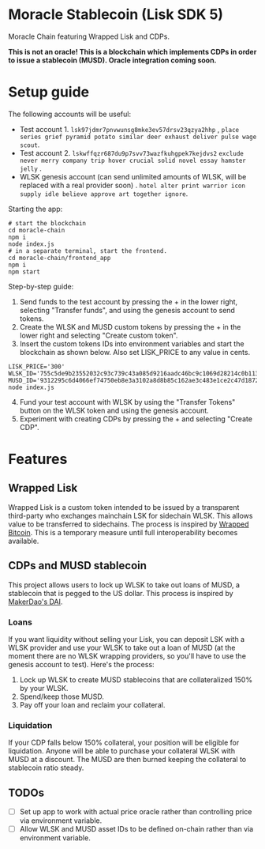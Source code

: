 # Moracle Stablecoin (Lisk SDK 5)

Moracle Chain featuring Wrapped Lisk and CDPs.

**This is not an oracle! This is a blockchain which implements CDPs in order to issue a stablecoin (MUSD). Oracle
integration coming soon.**

# Setup guide

The following accounts will be useful:

- Test account 1. `lsk97jdmr7pnvwunsg8mke3ev57drsv23qzya2hhp`
  , `place series grief pyramid potato similar deer exhaust deliver pulse wage scout`.
- Test account
  2. `lskwffqzr687du9p7svv73wazfkuhgpek7kejdvs2` `exclude never merry company trip hover crucial solid novel essay hamster jelly`
  .
- WLSK genesis account (can send unlimited amounts of WLSK, will be replaced with a real provider soon)
  . `hotel alter print warrior icon supply idle believe approve art together ignore`.

Starting the app:

```shell
# start the blockchain
cd moracle-chain
npm i
node index.js
# in a separate terminal, start the frontend.
cd moracle-chain/frontend_app
npm i
npm start
```

Step-by-step guide:

1. Send funds to the test account by pressing the + in the lower right, selecting "Transfer funds", and using the
   genesis account to send tokens.
2. Create the WLSK and MUSD custom tokens by pressing the + in the lower right and selecting "Create custom token".
3. Insert the custom tokens IDs into environment variables and start the blockchain as shown below. Also set LISK_PRICE
   to any value in cents.

```shell
LISK_PRICE='300' WLSK_ID='755c5de9b23552032c93c739c43a085d9216aadc46bc9c1069d28214c0b113a5' MUSD_ID='9312295c6d4066ef74750eb8e3a3102a8d8b85c162ae3c483e1ce2c47d187275' node index.js
```

4. Fund your test account with WLSK by using the "Transfer Tokens" button on the WLSK token and using the genesis account.
5. Experiment with creating CDPs by pressing the + and selecting "Create CDP".

# Features

## Wrapped Lisk

Wrapped Lisk is a custom token intended to be issued by a transparent third-party who exchanges mainchain LSK for
sidechain WLSK. This allows value to be transferred to sidechains. The process is inspired by
[Wrapped Bitcoin](https://wbtc.network/). This is a temporary measure until full interoperability becomes available.

## CDPs and MUSD stablecoin

This project allows users to lock up WLSK to take out loans of MUSD, a stablecoin that is pegged to the US dollar. This
process is inspired by
[MakerDao's DAI](https://developer.makerdao.com/dai/1/).

### Loans

If you want liquidity without selling your Lisk, you can deposit LSK with a WLSK provider and use your WLSK to take out
a loan of MUSD (at the moment there are no WLSK wrapping providers, so you'll have to use the genesis account to test).
Here's the process:

1. Lock up WLSK to create MUSD stablecoins that are collateralized 150% by your WLSK.
2. Spend/keep those MUSD.
3. Pay off your loan and reclaim your collateral.

### Liquidation

If your CDP falls below 150% collateral, your position will be eligible for liquidation. Anyone will be able to purchase
your collateral WLSK with MUSD at a discount. The MUSD are then burned keeping the collateral to stablecoin ratio
steady.

## TODOs

- [ ] Set up app to work with actual price oracle rather than controlling price via environment variable.
- [ ] Allow WLSK and MUSD asset IDs to be defined on-chain rather than via environment variable.